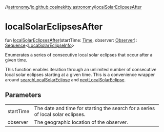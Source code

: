 //[astronomy](../../index.md)/[io.github.cosinekitty.astronomy](index.md)/[localSolarEclipsesAfter](local-solar-eclipses-after.md)

# localSolarEclipsesAfter

fun [localSolarEclipsesAfter](local-solar-eclipses-after.md)(startTime: [Time](-time/index.md), observer: [Observer](-observer/index.md)): [Sequence](https://kotlinlang.org/api/latest/jvm/stdlib/kotlin-stdlib/kotlin.sequences/-sequence/index.html)&lt;[LocalSolarEclipseInfo](-local-solar-eclipse-info/index.md)&gt;

Enumerates a series of consecutive local solar eclipses that occur after a given time.

This function enables iteration through an unlimited number of consecutive local solar eclipses starting at a given time. This is a convenience wrapper around [searchLocalSolarEclipse](search-local-solar-eclipse.md) and [nextLocalSolarEclipse](next-local-solar-eclipse.md).

## Parameters

| | |
|---|---|
| startTime | The date and time for starting the search for a series of local solar eclipses. |
| observer | The geographic location of the observer. |
